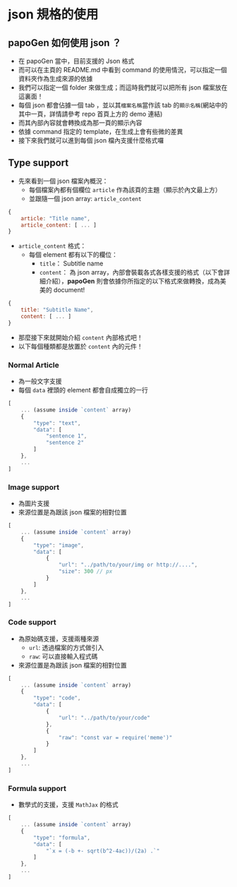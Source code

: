 # json 規格的使用

## papoGen 如何使用 json ？

* 在 papoGen 當中，目前支援的 Json 格式
* 而可以在主頁的 README.md 中看到 command 的使用情況，可以指定一個資料夾作為生成來源的依據
* 我們可以指定一個 folder 來做生成；而這時我們就可以把所有 json 檔案放在這裏面！
* 每個 json 都會佔據一個 tab ，並以其`檔案名稱`當作該 tab 的`顯示名稱`(網站中的其中一頁，詳情請參考 repo 首頁上方的 demo 連結)
* 而其內部內容就會轉換成為那一頁的顯示內容
* 依據 command 指定的 template，在生成上會有些微的差異
* 接下來我們就可以進到每個 json 檔內支援什麼格式囉

## Type support 

* 先來看到一個 json 檔案內概況：
    * 每個檔案內都有個欄位 `article` 作為該頁的主題（顯示於內文最上方）
    * 並跟隨一個 json array: `article_content`
```js
{
    article: "Title name",
    article_content: [ ... ]
}
```

* `article_content` 格式：
    * 每個 element 都有以下的欄位： 
        * `title`： Subtitle name
        * `content`： 為 json array，內部會裝載各式各樣支援的格式（以下會詳細介紹），**papoGen** 則會依據你所指定的以下格式來做轉換，成為美美的 document!
```js
{
    title: "Subtitle Name",
    content: [ ... ]
}
```

* 那麼接下來就開始介紹 `content` 內部格式吧！
* 以下每個種類都是放置於 `content` 內的元件！

### Normal Article
* 為一般文字支援
* 每個 `data` 裡頭的 element 都會自成獨立的一行
```js
[
    ... (assume inside `content` array)
    {
        "type": "text",
        "data": [ 
            "sentence 1",
            "sentence 2"
        ]
    },
    ...
]
```

### Image support 
* 為圖片支援
* 來源位置是為跟該 json 檔案的相對位置

```js
[
    ... (assume inside `content` array)
    {
        "type": "image",
        "data": [ 
            {
                "url": "../path/to/your/img or http://....",
                "size": 300 // px
            }
        ]
    },
    ...
]
```

### Code support
* 為原始碼支援，支援兩種來源
    * `url`: 透過檔案的方式做引入
    * `raw`: 可以直接輸入程式碼
* 來源位置是為跟該 json 檔案的相對位置

```js
[
    ... (assume inside `content` array)
    {
        "type": "code",
        "data": [ 
            {
                "url": "../path/to/your/code"
            },
            {
                "raw": "const var = require('meme')"
            }
        ]
    },
    ...
]
```

### Formula support
* 數學式的支援，支援 `MathJax` 的格式

```js
[
    ... (assume inside `content` array)
    {
        "type": "formula",
        "data": [
            "`x = (-b +- sqrt(b^2-4ac))/(2a) .`"
        ]
    },
    ...
]

```